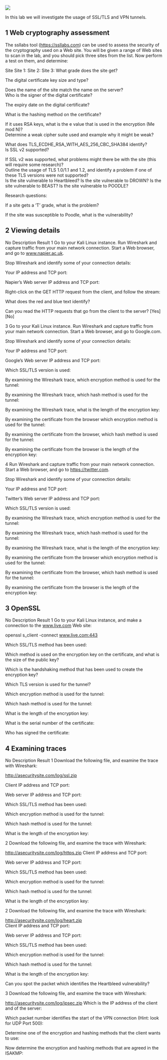 <img src="https://github.com/billbuchanan/csn09112/blob/master/zadditional/top_csn09112.png"/>

In this lab we will investigate the usage of SSL/TLS and VPN tunnels.

## 1	Web cryptography assessment
The ssllabs tool (https://ssllabs.com) can be used to assess the security of the cryptography used on a Web site. You will be given a range of Web sites to scan in the lab, and you should pick three sites from the list. Now perform a test on them, and determine:

Site	Site 1: 	Site 2:	Site 3:
What grade does the site get?
			
The digital certificate key size and type?
			
Does the name of the site match the name on the server?			
Who is the signer of the digital certificate?
			
The expiry date on the digital certificate?
			
What is the hashing method on the certificate?
			
If it uses RSA keys, what is the e value that is used in the encryption (Me mod N)?			
Determine a weak cipher suite used and example why it might be weak?
			
What does TLS_ECDHE_RSA_WITH_AES_256_CBC_SHA384 identify?			
Is SSL v2 supported?

			
If SSL v2 was supported, what problems might there be with the site (this will require some research)?			
Outline the usage of TLS 1.0/1.1 and 1.2, and identify a problem if one of these TLS versions were not supported?			
Is the site vulnerable to Heartbleed?
Is the site vulnerable to DROWN?
Is the site vulnerable to BEAST?
Is the site vulnerable to POODLE?			

Research questions:

If a site gets a ‘T’ grade, what is the problem?



If the site was susceptible to Poodle, what is the vulnerability?





## 2	Viewing details
No	Description	Result
1	Go to your Kali Linux instance. Run Wireshark and capture traffic from your main network connection. Start a Web browser, and go to www.napier.ac.uk.

Stop Wireshark and identify some of your connection details:
	
Your IP address and TCP port:

Napier’s Web server IP address and TCP port:

Right-click on the GET HTTP request from the client, and follow the stream:

What does the red and blue text identify?

Can you read the HTTP requests that go from the client to the server? [Yes][No]

3	Go to your Kali Linux instance. Run Wireshark and capture traffic from your main network connection. Start a Web browser, and go to Google.com.

Stop Wireshark and identify some of your connection details:
	
Your IP address and TCP port:

Google’s Web server IP address and TCP port:

Which SSL/TLS version is used:

By examining the Wireshark trace, which encryption method is used for the tunnel:

By examining the Wireshark trace, which hash method is used for the tunnel:

By examining the Wireshark trace, what is the length of the encryption key:

By examining the certificate from the browser which encryption method is used for the tunnel:

By examining the certificate from the browser, which hash method is used for the tunnel:

By examining the certificate from the browser is the length of the encryption key:



4	Run Wireshark and capture traffic from your main network connection. Start a Web browser, and go to https://twitter.com.

Stop Wireshark and identify some of your connection details:
	
Your IP address and TCP port:

Twitter’s Web server IP address and TCP port:

Which SSL/TLS version is used:

By examining the Wireshark trace, which encryption method is used for the tunnel:

By examining the Wireshark trace, which hash method is used for the tunnel:

By examining the Wireshark trace, what is the length of the encryption key:

By examining the certificate from the browser which encryption method is used for the tunnel:

By examining the certificate from the browser, which hash method is used for the tunnel:

By examining the certificate from the browser is the length of the encryption key:

## 3	OpenSSL
No	Description	Result
1	Go to your Kali Linux instance, and make a connection to the www.live.com Web site:

openssl s_client -connect www.live.com:443
	
Which SSL/TLS method has been used:

Which method is used on the encryption key on the certificate, and what is the size of the public key?


Which is the handshaking method that has been used to create the encryption key?


Which TLS version is used for the tunnel?


Which encryption method is used for the tunnel:


Which hash method is used for the tunnel:


What is the length of the encryption key:

What is the serial number of the certificate:


Who has signed the certificate:



## 4	Examining traces
No	Description	Result
1	Download the following file, and examine the trace with Wireshark:

http://asecuritysite.com/log/ssl.zip
	
Client IP address and TCP port:

Web server IP address and TCP port:

Which SSL/TLS method has been used:

Which encryption method is used for the tunnel:

Which hash method is used for the tunnel:

What is the length of the encryption key:

2	Download the following file, and examine the trace with Wireshark:

http://asecuritysite.com/log/https.zip
	Client IP address and TCP port:

Web server IP address and TCP port:

Which SSL/TLS method has been used:

Which encryption method is used for the tunnel:

Which hash method is used for the tunnel:

What is the length of the encryption key:

2	Download the following file, and examine the trace with Wireshark:

http://asecuritysite.com/log/heart.zip	
Client IP address and TCP port:

Web server IP address and TCP port:

Which SSL/TLS method has been used:

Which encryption method is used for the tunnel:

Which hash method is used for the tunnel:

What is the length of the encryption key:

Can you spot the packet which identifies the Heartbleed vulnerability?

3	Download the following file, and examine the trace with Wireshark:

http://asecuritysite.com/log/ipsec.zip 
	Which is the IP address of the client and of the server:


Which packet number identifies the start of the VPN connection (Hint: look for UDP Port 500):



Determine one of the encryption and hashing methods that the client wants to use:



Now determine the encryption and hashing methods that are agreed in the ISAKMP:




